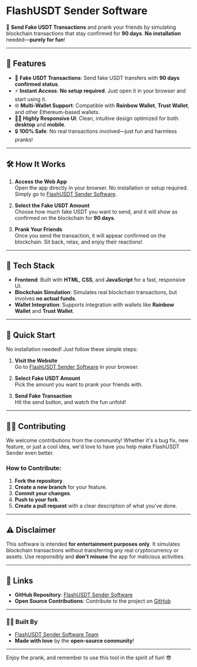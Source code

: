 # **FlashUSDT Sender Software**

🚀 **Send Fake USDT Transactions** and prank your friends by simulating blockchain transactions that stay confirmed for **90 days**. **No installation** needed—**purely for fun**!

---

## 🎯 **Features**

- 💸 **Fake USDT Transactions**: Send fake USDT transfers with **90 days confirmed status**.
- ⚡ **Instant Access**: **No setup required**. Just open it in your browser and start using it.
- 🌐 **Multi-Wallet Support**: Compatible with **Rainbow Wallet**, **Trust Wallet**, and other Ethereum-based wallets.
- 🧑‍💻 **Highly Responsive UI**: Clean, intuitive design optimized for both **desktop** and **mobile**.
- 🔒 **100% Safe**: No real transactions involved—just fun and harmless pranks!

---

## 🛠️ **How It Works**

1. **Access the Web App**  
   Open the app directly in your browser. No installation or setup required. Simply go to [FlashUSDT Sender Software](https://github.com/FlashUSDTSenderSoftware/flashusdtsenderbot.github.io).

2. **Select the Fake USDT Amount**  
   Choose how much fake USDT you want to send, and it will show as confirmed on the blockchain for **90 days**.

3. **Prank Your Friends**  
   Once you send the transaction, it will appear confirmed on the blockchain. Sit back, relax, and enjoy their reactions!

---

## 📐 **Tech Stack**

- **Frontend**: Built with **HTML**, **CSS**, and **JavaScript** for a fast, responsive UI.
- **Blockchain Simulation**: Simulates real blockchain transactions, but involves **no actual funds**.
- **Wallet Integration**: Supports integration with wallets like **Rainbow Wallet** and **Trust Wallet**.

---

## 🚀 **Quick Start**

No installation needed! Just follow these simple steps:

1. **Visit the Website**  
   Go to [FlashUSDT Sender Software](https://github.com/FlashUSDTSenderSoftware/flashusdtsenderbot.github.io) in your browser.

2. **Select Fake USDT Amount**  
   Pick the amount you want to prank your friends with.

3. **Send Fake Transaction**  
   Hit the send button, and watch the fun unfold!

---

## 👨‍💻 **Contributing**

We welcome contributions from the community! Whether it's a bug fix, new feature, or just a cool idea, we'd love to have you help make FlashUSDT Sender even better.

### How to Contribute:
1. **Fork the repository**.
2. **Create a new branch** for your feature.
3. **Commit your changes**.
4. **Push to your fork**.
5. **Create a pull request** with a clear description of what you've done.

---

## ⚠️ **Disclaimer**

This software is intended **for entertainment purposes only**. It simulates blockchain transactions without transferring any real cryptocurrency or assets. Use responsibly and **don't misuse** the app for malicious activities.

---

## 🔗 **Links**

- **GitHub Repository**: [FlashUSDT Sender Software](https://github.com/FlashUSDTSenderSoftware/flashusdtsenderbot.github.io)
- **Open Source Contributions**: Contribute to the project on [GitHub](https://github.com/FlashUSDTSenderSoftware)

---

### 🧑‍💻 **Built By**

- [FlashUSDT Sender Software Team](https://github.com/FlashUSDTSenderSoftware)
- **Made with love** by the **open-source community**!

---

Enjoy the prank, and remember to use this tool in the spirit of fun! 😎

